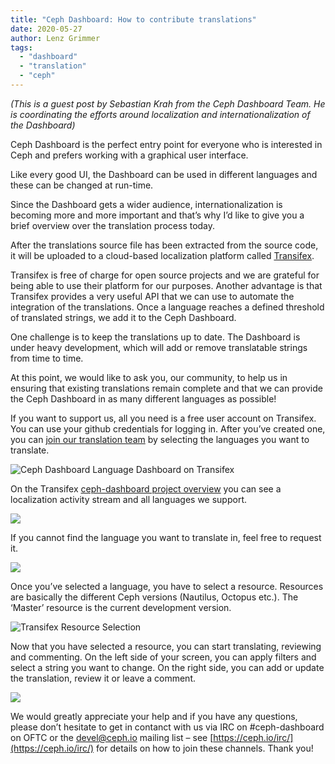 ```yaml
---
title: "Ceph Dashboard: How to contribute translations"
date: 2020-05-27
author: Lenz Grimmer
tags:
  - "dashboard"
  - "translation"
  - "ceph"
---
```


_(This is a guest post by Sebastian Krah from the Ceph Dashboard Team. He is coordinating the efforts around localization and internationalization of the Dashboard)_

Ceph Dashboard is the perfect entry point for everyone who is interested in Ceph and prefers working with a graphical user interface.

Like every good UI, the Dashboard can be used in different languages and these can be changed at run-time.

Since the Dashboard gets a wider audience, internationalization is becoming more and more important and that’s why I’d like to give you a brief overview over the translation process today.

After the translations source file has been extracted from the source code, it will be uploaded to a cloud-based localization platform called [Transifex](https://www.transifex.com/).

Transifex is free of charge for open source projects and we are grateful for being able to use their platform for our purposes. Another advantage is that Transifex provides a very useful API that we can use to automate the integration of the translations. Once a language reaches a defined threshold of translated strings, we add it to the Ceph Dashboard.

One challenge is to keep the translations up to date. The Dashboard is under heavy development, which will add or remove translatable strings from time to time.

At this point, we would like to ask you, our community, to help us in ensuring that existing translations remain complete and that we can provide the Ceph Dashboard in as many different languages as possible!

If you want to support us, all you need is a free user account on Transifex. You can use your github credentials for logging in. After you’ve created one, you can [join our translation team](https://www.transifex.com/ceph/ceph-dashboard/dashboard/) by selecting the languages you want to translate.

![Ceph Dashboard Language Dashboard on Transifex](https://i0.wp.com/ceph.io/wp-content/uploads/2020/05/ceph_i18n_blog01.png?w=1426&ssl=1)

On the Transifex [ceph-dashboard project overview](https://www.transifex.com/ceph/ceph-dashboard/dashboard/) you can see a localization activity stream and all languages we support.

![](https://i1.wp.com/ceph.io/wp-content/uploads/2020/05/ceph_i18n_blog02.png?w=1442&ssl=1)

If you cannot find the language you want to translate in, feel free to request it.

![](https://i1.wp.com/ceph.io/wp-content/uploads/2020/05/ceph_i18n_blog04.png?w=768&ssl=1)

Once you’ve selected a language, you have to select a resource. Resources are basically the different Ceph versions (Nautilus, Octopus etc.). The ‘Master’ resource is the current development version.

![Transifex Resource Selection](https://i2.wp.com/ceph.io/wp-content/uploads/2020/05/ceph_i18n_blog03.png?w=1313&ssl=1)

Now that you have selected a resource, you can start translating, reviewing and commenting. On the left side of your screen, you can apply filters and select a string you want to change. On the right side, you can add or update the translation, review it or leave a comment.

![](https://i2.wp.com/ceph.io/wp-content/uploads/2020/05/ceph_i18n_blog05.png?w=1920&ssl=1)

We would greatly appreciate your help and if you have any questions, please don’t hesitate to get in contanct with us via IRC on #ceph-dashboard on OFTC or the devel@ceph.io mailing list – see [https://ceph.io/irc/](https://ceph.io/irc/) for details on how to join these channels. Thank you!
